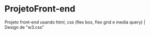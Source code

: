 # ProjetoFront-end
Projeto front-end usando html, css (flex box, flex grid e media query) | Design de "w3.css"
